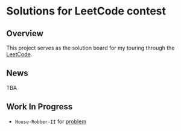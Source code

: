 # Solutions for LeetCode contest

## Overview  
This project serves as the solution board for my touring through the [LeetCode](https://leetcode.com/).

## News  
TBA

## Work In Progress  
+ `House-Robber-II` for [problem](https://leetcode.com/problems/house-robber-ii/description/)  
